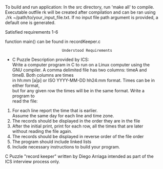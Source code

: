 To build and run application:
   In the src directory, run 'make all' to compile. Executable outfile rk
   will be created after compilation and can be ran using ./rk ~/path/to/your_input_file.txt.
   If no input file path argument is provided, a default one is generated. 

   Satisfied requirements 1-6

function main() can be found in recordKeeper.c

                              Understood Requirements                             
                                                                                  
  - C Puzzle Description provided by ICS:                                         
 Write a computer program in C to run on a Linux computer using the GNU compiler. 
 A comma delimited file has two columns: timeA and timeB. Both columns are times  
 in hh:mm [a|p] or ISO YYYY-MM-DD hh24:mm format. Times can be in either format,  
 but for any given row the times will be in the same format. Write a program to   
 read the file:                                                                   
   1. For each line report the time that is earlier.                           
      Assume the same day for each line and time zone.                         
   2. The records should be displayed in the order they are in the file        
   3. After the initial print, print for each row, all the times that are later
     without reading the file again.                                          
   4. The records should be displayed in reverse order of the file order         
   5. The program should include linked lists                                    
   6. Include necessary instructions to build your program.                      


C Puzzle "record keeper" written by Diego Arriaga intended as part of the ICS
interview process only.

